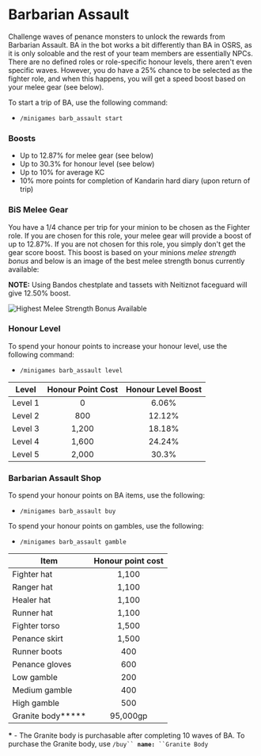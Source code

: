 # Barbarian Assault

Challenge waves of penance monsters to unlock the rewards from Barbarian Assault. BA in the bot works a bit differently than BA in OSRS, as it is only soloable and the rest of your team members are essentially NPCs. There are no defined roles or role-specific honour levels, there aren't even specific waves. However, you do have a 25% chance to be selected as the fighter role, and when this happens, you will get a speed boost based on your melee gear (see below).

To start a trip of BA, use the following command:

* &#x20;`/minigames barb_assault start`

### Boosts

* Up to 12.87% for melee gear (see below)
* Up to 30.3% for honour level (see below)
* Up to 10% for average KC
* 10% more points for completion of Kandarin hard diary (upon return of trip)

### BiS Melee Gear

You have a 1/4 chance per trip for your minion to be chosen as the Fighter role. If you are chosen for this role, your melee gear will provide a boost of up to 12.87%. If you are not chosen for this role, you simply don't get the gear score boost. This boost is based on your minions _melee strength bonus_ and below is an image of the best melee strength bonus currently available:

**NOTE:** Using Bandos chestplate and tassets with Neitiznot faceguard will give 12.50% boost.

![Highest Melee Strength Bonus Available](../.gitbook/assets/bis\_melee\_str.png)

### **Honour Level**

To spend your honour points to increase your honour level, use the following command:

* `/minigames barb_assault level`

| **Level** | **Honour Point Cost** | **Honour Level Boost** |
| --------- | :-------------------: | :--------------------: |
| Level 1   |           0           |          6.06%         |
| Level 2   |          800          |         12.12%         |
| Level 3   |         1,200         |         18.18%         |
| Level 4   |         1,600         |         24.24%         |
| Level 5   |         2,000         |          30.3%         |

### Barbarian Assault Shop

To spend your honour points on BA items, use the following:

* `/minigames barb_assault buy`

To spend your honour points on gambles, use the following:

* `/minigames barb_assault gamble`

| **Item**           | **Honour point cost** |
| ------------------ | :-------------------: |
| Fighter hat        |         1,100         |
| Ranger hat         |         1,100         |
| Healer hat         |         1,100         |
| Runner hat         |         1,100         |
| Fighter torso      |         1,500         |
| Penance skirt      |         1,500         |
| Runner boots       |          400          |
| Penance gloves     |          600          |
| Low gamble         |          200          |
| Medium gamble      |          400          |
| High gamble        |          500          |
| Granite body**\*** |        95,000gp       |

**\*** - The Granite body is purchasable after completing 10 waves of BA. To purchase the Granite body, use  `/buy`` `**`name:`**` ``Granite Body`
